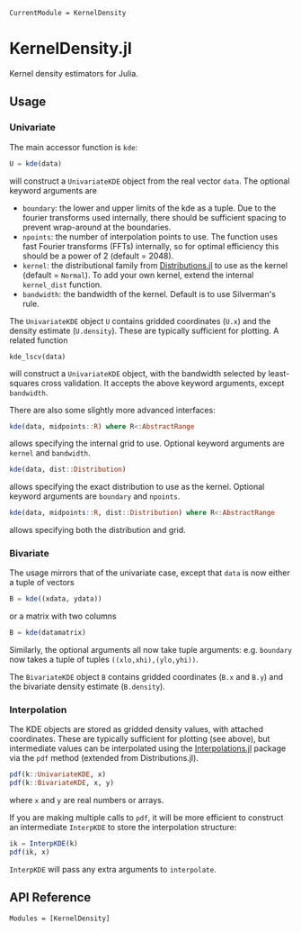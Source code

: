 ```@meta
CurrentModule = KernelDensity
```

# KernelDensity.jl

Kernel density estimators for Julia.

## Usage

### Univariate
The main accessor function is `kde`:

```julia
U = kde(data)
```

will construct a `UnivariateKDE` object from the real vector `data`. The
optional keyword arguments are
* `boundary`: the lower and upper limits of the kde as a tuple. Due to the
  fourier transforms used internally, there should be sufficient spacing to
  prevent wrap-around at the boundaries.
* `npoints`: the number of interpolation points to use. The function uses
  fast Fourier transforms (FFTs) internally, so for optimal efficiency this
  should be a power of 2 (default = 2048).
* `kernel`: the distributional family from
  [Distributions.jl](https://github.com/JuliaStats/Distributions.jl) to use as
  the kernel (default = `Normal`). To add your own kernel, extend the internal
  `kernel_dist` function.
* `bandwidth`: the bandwidth of the kernel. Default is to use Silverman's
  rule.

The `UnivariateKDE` object `U` contains gridded coordinates (`U.x`) and the density
estimate (`U.density`). These are typically sufficient for plotting.
A related function

``` kde_lscv(data) ```

will construct a `UnivariateKDE` object, with the bandwidth selected by
least-squares cross validation. It accepts the above keyword arguments, except
`bandwidth`.


There are also some slightly more advanced interfaces:
```julia
kde(data, midpoints::R) where R<:AbstractRange
```
allows specifying the internal grid to use. Optional keyword arguments are
`kernel` and `bandwidth`.

```julia
kde(data, dist::Distribution)
```
allows specifying the exact distribution to use as the kernel. Optional
keyword arguments are `boundary` and `npoints`.

```julia
kde(data, midpoints::R, dist::Distribution) where R<:AbstractRange
```
allows specifying both the distribution and grid.

### Bivariate

The usage mirrors that of the univariate case, except that `data` is now
either a tuple of vectors
```julia
B = kde((xdata, ydata))
```
or a matrix with two columns
```julia
B = kde(datamatrix)
```
Similarly, the optional arguments all now take tuple arguments:
e.g. `boundary` now takes a tuple of tuples `((xlo,xhi),(ylo,yhi))`.

The `BivariateKDE` object `B` contains gridded coordinates (`B.x` and `B.y`) and the bivariate density
estimate (`B.density`).

### Interpolation

The KDE objects are stored as gridded density values, with attached
coordinates. These are typically sufficient for plotting (see above), but
intermediate values can be interpolated using the
[Interpolations.jl](https://github.com/tlycken/Interpolations.jl) package via the `pdf` method
(extended from Distributions.jl).

```julia
pdf(k::UnivariateKDE, x)
pdf(k::BivariateKDE, x, y)
```

where `x` and `y` are real numbers or arrays.

If you are making multiple calls to `pdf`, it will be more efficient to
construct an intermediate `InterpKDE` to store the interpolation structure:

```julia
ik = InterpKDE(k)
pdf(ik, x)
```

`InterpKDE` will pass any extra arguments to `interpolate`.

## API Reference

```@autodocs
Modules = [KernelDensity]
```